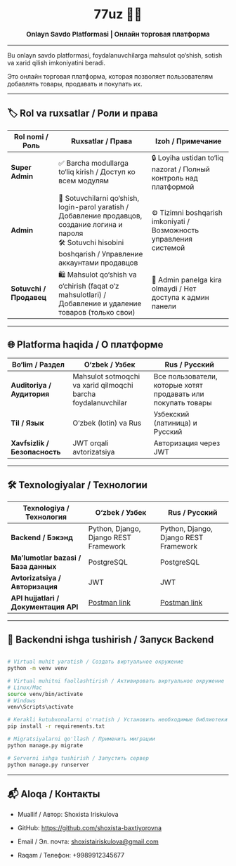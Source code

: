 
<h1 align="center">
   77uz  🫧🛒
</h1>

<p style="font-size: 15px; text-align: center; font-weight: bold">
    Onlayn Savdo Platformasi | Онлайн торговая платформа
</p>

-----------------------
 Bu onlayn savdo platformasi, foydalanuvchilarga mahsulot qo‘shish, sotish va xarid qilish imkoniyatini beradi.

 Это онлайн торговая платформа, которая позволяет пользователям добавлять товары, продавать и покупать их.

----------------------------------

🏷️ Rol va ruxsatlar / Роли и права
----------------------------------

| Rol nomi / Роль       | Ruxsatlar / Права | Izoh / Примечание |
|----------------------|------------------|------------------|
| **Super Admin**       | ✅ Barcha modullarga to‘liq kirish / Доступ ко всем модулям | 🔒 Loyiha ustidan to‘liq nazorat / Полный контроль над платформой |
| **Admin**             | 👤 Sotuvchilarni qo‘shish, login-parol yaratish / Добавление продавцов, создание логина и пароля<br>🛠 Sotuvchi hisobini boshqarish / Управление аккаунтами продавцов | ⚙️ Tizimni boshqarish imkoniyati / Возможность управления системой |
| **Sotuvchi / Продавец** | 🛍 Mahsulot qo‘shish va o‘chirish (faqat o‘z mahsulotlari) / Добавление и удаление товаров (только свои) | 🚫 Admin panelga kira olmaydi / Нет доступа к админ панели |

----------------------------------

##  🌐 Platforma haqida / О платформе

| Bo‘lim / Раздел        | O‘zbek / Узбек | Rus / Русский |
|------------------------|----------------|---------------|
| **Auditoriya / Аудитория** | Mahsulot sotmoqchi va xarid qilmoqchi barcha foydalanuvchilar | Все пользователи, которые хотят продавать или покупать товары |
| **Til / Язык**          | O‘zbek (lotin) va Rus | Узбекский (латиница) и Русский |
| **Xavfsizlik / Безопасность** | JWT orqali avtorizatsiya | Авторизация через JWT |

----------------------------------

## 🛠 Texnologiyalar / Технологии

| Texnologiya / Технология | O‘zbek / Узбек | Rus / Русский |
|--------------------------|----------------|---------------|
| **Backend / Бэкэнд**       | Python, Django, Django REST Framework | Python, Django, Django REST Framework |
| **Ma’lumotlar bazasi / База данных** | PostgreSQL | PostgreSQL |
| **Avtorizatsiya / Авторизация** | JWT | JWT |
| **API hujjatlari / Документация API** | [Postman link](https://web.postman.co/workspace/174538ca-fa06-4868-8f8d-9c13db6036f2) | [Postman link](https://web.postman.co/workspace/174538ca-fa06-4868-8f8d-9c13db6036f2) |
       
-----------------------------------

## 🚀 Backendni ishga tushirish / Запуск Backend

```bash

# Virtual muhit yaratish / Создать виртуальное окружение
python -m venv venv

# Virtual muhitni faollashtirish / Активировать виртуальное окружение
# Linux/Mac
source venv/bin/activate
# Windows
venv\Scripts\activate

# Kerakli kutubxonalarni o'rnatish / Установить необходимые библиотеки
pip install -r requirements.txt

# Migratsiyalarni qo'llash / Применить миграции
python manage.py migrate

# Serverni ishga tushirish / Запустить сервер
python manage.py runserver

```

---

## 📬 Aloqa / Контакты

- Muallif / Автор: Shoxista Iriskulova

- GitHub: https://github.com/shoxista-baxtiyorovna

- Email / Эл. почта: shoxistairiskulova@gmail.com

- Raqam / Телефон: +9989912345677

